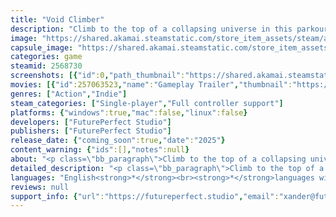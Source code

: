 ```yaml
---
title: "Void Climber"
description: "Climb to the top of a collapsing universe in this parkour platformer with roguelike elements. Gather resources, spawn platforms, and obtain powerful upgrades to survive before the world crumbles beneath you. Just don’t fall into the void."
image: "https://shared.akamai.steamstatic.com/store_item_assets/steam/apps/2568730/header.jpg?t=1731613001"
capsule_image: "https://shared.akamai.steamstatic.com/store_item_assets/steam/apps/2568730/b89d4e7d54448659817a361e93587871060779fa/capsule_231x87.jpg?t=1731613001"
categories: game
steamid: 2568730
screenshots: [{"id":0,"path_thumbnail":"https://shared.akamai.steamstatic.com/store_item_assets/steam/apps/2568730/ss_82d3b88f0617bea94d319a038556de4858757a97.600x338.jpg?t=1731613001","path_full":"https://shared.akamai.steamstatic.com/store_item_assets/steam/apps/2568730/ss_82d3b88f0617bea94d319a038556de4858757a97.1920x1080.jpg?t=1731613001"},{"id":1,"path_thumbnail":"https://shared.akamai.steamstatic.com/store_item_assets/steam/apps/2568730/ss_77a63302eb27258c182a2ac767a4a08320ef4d6a.600x338.jpg?t=1731613001","path_full":"https://shared.akamai.steamstatic.com/store_item_assets/steam/apps/2568730/ss_77a63302eb27258c182a2ac767a4a08320ef4d6a.1920x1080.jpg?t=1731613001"},{"id":2,"path_thumbnail":"https://shared.akamai.steamstatic.com/store_item_assets/steam/apps/2568730/ss_460e87e45f45fa7c85daefbd6b864315311f9ea5.600x338.jpg?t=1731613001","path_full":"https://shared.akamai.steamstatic.com/store_item_assets/steam/apps/2568730/ss_460e87e45f45fa7c85daefbd6b864315311f9ea5.1920x1080.jpg?t=1731613001"},{"id":3,"path_thumbnail":"https://shared.akamai.steamstatic.com/store_item_assets/steam/apps/2568730/ss_8d1751c2e0718ba4953429a5a2c7d333f76302f0.600x338.jpg?t=1731613001","path_full":"https://shared.akamai.steamstatic.com/store_item_assets/steam/apps/2568730/ss_8d1751c2e0718ba4953429a5a2c7d333f76302f0.1920x1080.jpg?t=1731613001"},{"id":4,"path_thumbnail":"https://shared.akamai.steamstatic.com/store_item_assets/steam/apps/2568730/ss_6f04906b965e481ccbc02b542558489078c3ab25.600x338.jpg?t=1731613001","path_full":"https://shared.akamai.steamstatic.com/store_item_assets/steam/apps/2568730/ss_6f04906b965e481ccbc02b542558489078c3ab25.1920x1080.jpg?t=1731613001"},{"id":5,"path_thumbnail":"https://shared.akamai.steamstatic.com/store_item_assets/steam/apps/2568730/ss_2b1cc0e77bcd349a066ca3f9c4c0744b458a716a.600x338.jpg?t=1731613001","path_full":"https://shared.akamai.steamstatic.com/store_item_assets/steam/apps/2568730/ss_2b1cc0e77bcd349a066ca3f9c4c0744b458a716a.1920x1080.jpg?t=1731613001"},{"id":6,"path_thumbnail":"https://shared.akamai.steamstatic.com/store_item_assets/steam/apps/2568730/ss_3834bdab2e0a1443d5ae3f2695cfdd0f5fc4a0f4.600x338.jpg?t=1731613001","path_full":"https://shared.akamai.steamstatic.com/store_item_assets/steam/apps/2568730/ss_3834bdab2e0a1443d5ae3f2695cfdd0f5fc4a0f4.1920x1080.jpg?t=1731613001"},{"id":7,"path_thumbnail":"https://shared.akamai.steamstatic.com/store_item_assets/steam/apps/2568730/ss_a6e395c7126f96ce4ee332456352317380574b5c.600x338.jpg?t=1731613001","path_full":"https://shared.akamai.steamstatic.com/store_item_assets/steam/apps/2568730/ss_a6e395c7126f96ce4ee332456352317380574b5c.1920x1080.jpg?t=1731613001"},{"id":8,"path_thumbnail":"https://shared.akamai.steamstatic.com/store_item_assets/steam/apps/2568730/ss_c57d3b608aad2c88867428503c180c69ccc11400.600x338.jpg?t=1731613001","path_full":"https://shared.akamai.steamstatic.com/store_item_assets/steam/apps/2568730/ss_c57d3b608aad2c88867428503c180c69ccc11400.1920x1080.jpg?t=1731613001"}]
movies: [{"id":257063523,"name":"Gameplay Trailer","thumbnail":"https://shared.akamai.steamstatic.com/store_item_assets/steam/apps/257063523/f6b4bea6b6c7a6cda3bf9d7a8d15be10466ef17e/movie_600x337.jpg?t=1728682293","webm":{"480":"http://video.akamai.steamstatic.com/store_trailers/257063523/movie480_vp9.webm?t=1728682293","max":"http://video.akamai.steamstatic.com/store_trailers/257063523/movie_max_vp9.webm?t=1728682293"},"mp4":{"480":"http://video.akamai.steamstatic.com/store_trailers/257063523/movie480.mp4?t=1728682293","max":"http://video.akamai.steamstatic.com/store_trailers/257063523/movie_max.mp4?t=1728682293"},"highlight":true}]
genres: ["Action","Indie"]
steam_categories: ["Single-player","Full controller support"]
platforms: {"windows":true,"mac":false,"linux":false}
developers: ["FuturePerfect Studio"]
publishers: ["FuturePerfect Studio"]
release_date: {"coming_soon":true,"date":"2025"}
content_warning: {"ids":[],"notes":null}
about: "<p class=\"bb_paragraph\">Climb to the top of a collapsing universe in this parkour platformer with roguelike elements. As an interstellar scout, you are sent to probe a cosmic anomaly that has left the world shattered and chaotic. Space fractures, time crumbles, and fragments of a broken world—eroded rocks, rusted machinery, ancient ruins—drift together in a strange, unstable mix. Past and future blur. With each failed attempt to escape, the realm shifts and reassembles. Navigate this ever-changing landscape, where every fall sends you back to the beginning. Conquer the void as fast as you can before it consumes everything. </p><h2 class=\"bb_tag\">Master Merciless Platforming</h2><p class=\"bb_paragraph\">Jump, dash and grapple through disintegrating cosmic chaos. Deploy your platform spawner to save a fall or forge your own path to the summit</p><p class=\"bb_paragraph\"><img class=\"bb_img\" src=\"https://shared.akamai.steamstatic.com/store_item_assets/steam/apps/2568730/extras/dash-beam.gif?t=1731613001\" /> </p><h2 class=\"bb_tag\">Balance Vital Resources</h2><p class=\"bb_paragraph\">Every action drains energy, from leaping between rock formations to executing strategic parkour moves. Replenish your life force by landing on rocky outcrops or collecting scattered matter and minerals. Energy management is crucial in this dynamic struggle for survival.</p><p class=\"bb_paragraph\"><img class=\"bb_img\" src=\"https://shared.akamai.steamstatic.com/store_item_assets/steam/apps/2568730/extras/bouncer-resource.gif?t=1731613001\" /> </p><h2 class=\"bb_tag\">Obtain Game-Changing Upgrades</h2><p class=\"bb_paragraph\">Obtain powerful upgrades that turn the tide in your favor. Slow the onslaught of disintegration, dramatically increase your speed, extend dash distance, amplify jump height, and gain access to new types of spawnable platforms.</p><p class=\"bb_paragraph\"><img class=\"bb_img\" src=\"https://shared.akamai.steamstatic.com/store_item_assets/steam/apps/2568730/extras/upgradestation.gif?t=1731613001\" /></p><h2 class=\"bb_tag\">Conquer the Chaos</h2><p class=\"bb_paragraph\">The path is procedurally generated. Each run reshuffles the cosmos, crafting a uniquely volatile environment. Navigate through ever-shifting pathways as you strive to gather energy, ensuring no two ascents are the same. Speedrun to the summit and compete for a spot atop the leaderboard.</p>"
detailed_description: "<p class=\"bb_paragraph\">Climb to the top of a collapsing universe in this parkour platformer with roguelike elements. As an interstellar scout, you are sent to probe a cosmic anomaly that has left the world shattered and chaotic. Space fractures, time crumbles, and fragments of a broken world—eroded rocks, rusted machinery, ancient ruins—drift together in a strange, unstable mix. Past and future blur. With each failed attempt to escape, the realm shifts and reassembles. Navigate this ever-changing landscape, where every fall sends you back to the beginning. Conquer the void as fast as you can before it consumes everything. </p><h2 class=\"bb_tag\">Master Merciless Platforming</h2><p class=\"bb_paragraph\">Jump, dash and grapple through disintegrating cosmic chaos. Deploy your platform spawner to save a fall or forge your own path to the summit</p><p class=\"bb_paragraph\"><img class=\"bb_img\" src=\"https://shared.akamai.steamstatic.com/store_item_assets/steam/apps/2568730/extras/dash-beam.gif?t=1731613001\" /> </p><h2 class=\"bb_tag\">Balance Vital Resources</h2><p class=\"bb_paragraph\">Every action drains energy, from leaping between rock formations to executing strategic parkour moves. Replenish your life force by landing on rocky outcrops or collecting scattered matter and minerals. Energy management is crucial in this dynamic struggle for survival.</p><p class=\"bb_paragraph\"><img class=\"bb_img\" src=\"https://shared.akamai.steamstatic.com/store_item_assets/steam/apps/2568730/extras/bouncer-resource.gif?t=1731613001\" /> </p><h2 class=\"bb_tag\">Obtain Game-Changing Upgrades</h2><p class=\"bb_paragraph\">Obtain powerful upgrades that turn the tide in your favor. Slow the onslaught of disintegration, dramatically increase your speed, extend dash distance, amplify jump height, and gain access to new types of spawnable platforms.</p><p class=\"bb_paragraph\"><img class=\"bb_img\" src=\"https://shared.akamai.steamstatic.com/store_item_assets/steam/apps/2568730/extras/upgradestation.gif?t=1731613001\" /></p><h2 class=\"bb_tag\">Conquer the Chaos</h2><p class=\"bb_paragraph\">The path is procedurally generated. Each run reshuffles the cosmos, crafting a uniquely volatile environment. Navigate through ever-shifting pathways as you strive to gather energy, ensuring no two ascents are the same. Speedrun to the summit and compete for a spot atop the leaderboard.</p>"
languages: "English<strong>*</strong><br><strong>*</strong>languages with full audio support"
reviews: null
support_info: {"url":"https://futureperfect.studio","email":"xander@futureperfect.studio"}
---
```


